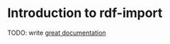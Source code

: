 # Introduction to rdf-import

TODO: write [great documentation](http://jacobian.org/writing/great-documentation/what-to-write/)
